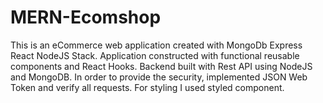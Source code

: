 # MERN-Ecomshop 

This is an eCommerce web application created with MongoDb Express React NodeJS Stack. Application constructed with functional reusable components and React Hooks. Backend built with Rest API using NodeJS and MongoDB. In order to provide the security, implemented JSON Web Token and verify all requests. For styling I used styled component. 
